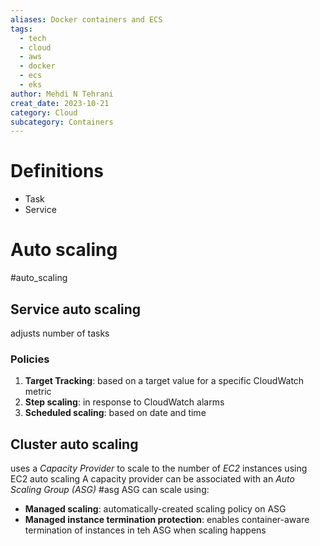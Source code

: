 ```yaml
---
aliases: Docker containers and ECS
tags:
  - tech
  - cloud 
  - aws 
  - docker
  - ecs
  - eks
author: Mehdi N Tehrani
creat_date: 2023-10-21
category: Cloud
subcategory: Containers
---
```


# Definitions
- Task
- Service
# Auto scaling
#auto_scaling
## Service auto scaling
adjusts number of tasks
### Policies
1. **Target Tracking**: based on a target value for a specific CloudWatch metric
2. **Step scaling**: in response to CloudWatch alarms
3. **Scheduled scaling**: based on date and time
## Cluster auto scaling
uses a *Capacity Provider* to scale to the number of *EC2* instances using EC2 auto scaling
A capacity provider can be associated with an *Auto Scaling Group (ASG)* #asg
ASG can scale using:
- **Managed scaling**: automatically-created scaling policy on ASG
- **Managed instance termination protection**: enables container-aware termination of instances in teh ASG when scaling happens
# 